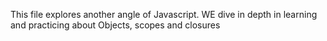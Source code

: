 This file explores another angle of Javascript. WE dive in depth in learning and practicing about Objects, scopes and closures